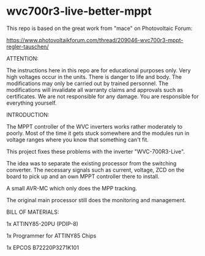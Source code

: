 # wvc700r3-live-better-mppt

This repo is based on the great work from "mace" on Photovoltaic Forum:

https://www.photovoltaikforum.com/thread/209046-wvc700r3-mppt-regler-tauschen/

ATTENTION:

The instructions here in this repo are for educational purposes only. Very high voltages occur in the units. There is danger to life and body. The modifications may only be carried out by trained personnel. The modifications will invalidate all warranty claims and approvals such as certificates. We are not responsible for any damage. You are responsible for everything yourself.

INTRODUCTION:

The MPPT controller of the WVC inverters works rather moderately to poorly. Most of the time it gets stuck somewhere and the modules run in voltage ranges where you know that something can't fit. 

This project fixes these problems with the inverter "WVC-700R3-Live".

The idea was to separate the existing processor from the switching converter. The necessary signals such as current, voltage, ZCD on the board to pick up and an own MPPT controller there to install. 

A small AVR-MC which only does the MPP tracking. 

The original main processor still does the monitoring and management.

BILL OF MATERIALS:

1x ATTINY85-20PU (PDIP-8)

1x Programmer for ATTINY85 Chips

1x EPCOS B72220P3271K101
